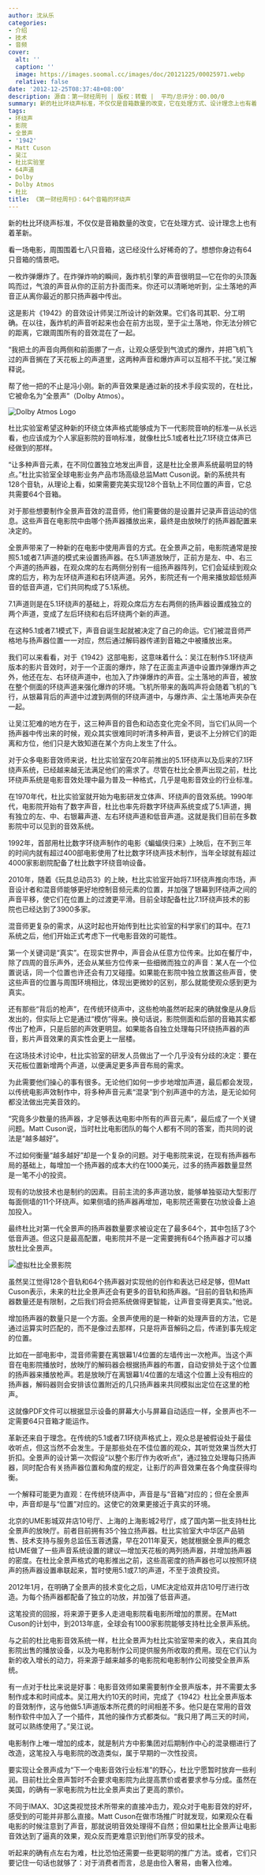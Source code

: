 ```yaml
---
author: 沈从乐
categories:
- 介绍
- 技术
- 音频
cover:
  alt: ''
  caption: ''
  image: https://images.soomal.cc/images/doc/20121225/00025971.webp
  relative: false
date: '2012-12-25T08:37:48+08:00'
description: 源自：第一财经周刊 | 版权：转载 |  平均/总评分：00.00/0
summary: 新的杜比环绕声标准，不仅仅是音箱数量的改变，它在处理方式、设计理念上也有着革新。看一场电影，周围围着七八只音箱，这已经没什么好稀奇的了。想想你身边有64只音箱的情景吧。一枚炸弹爆炸了。在炸弹炸响的瞬间，轰炸机引擎的声音很明显―它在你的头顶轰鸣而过……
tags:
- 环绕声
- 影院
- 全景声
- '1942'
- Matt Cuson
- 吴江
- 杜比实验室
- 64声道
- Dolby
- Dolby Atmos
- 杜比
title: 《第一财经周刊》：64个音箱的环绕声
---
```


新的杜比环绕声标准，不仅仅是音箱数量的改变，它在处理方式、设计理念上也有着革新。

看一场电影，周围围着七八只音箱，这已经没什么好稀奇的了。想想你身边有64只音箱的情景吧。

一枚炸弹爆炸了。在炸弹炸响的瞬间，轰炸机引擎的声音很明显―它在你的头顶轰鸣而过，气浪的声音从你的正前方扑面而来。你还可以清晰地听到，尘土落地的声音正从离你最近的那只扬声器中传出。

这是影片《1942》的音效设计师吴江所设计的新效果。它们各司其职、分工明确。在以往，轰炸机的声音听起来也会在前方出现，至于尘土落地，你无法分辨它的距离，它跟周围所有的音效混在了一起。

“我把土的声音向两侧和前面挪了一点，让观众感受到气浪式的爆炸，并把飞机飞过的声音搁在了天花板上的声道里，这两种声音和爆炸声可以互相不干扰。”吴江解释说。

帮了他一把的不止是冯小刚。新的声音效果是通过新的技术手段实现的，在杜比，它被命名为“全景声”（Dolby Atmos）。

![Dolby Atmos Logo](https://images.soomal.cc/images/doc/20121225/00025971.webp)





杜比实验室希望这种新的环绕立体声格式能够成为下一代影院音响的标准―从长远看，也应该成为个人家庭影院的音响标准，就像杜比5.1或者杜比7.1环绕立体声已经做到的那样。

“让多种声音元素，在不同位置独立地发出声音，这是杜比全景声系统最明显的特点。”杜比实验室全球电影业务产品市场高级总监Matt Cuson说。新的系统共有128个音轨，从理论上看，如果需要完美实现128个音轨上不同位置的声音，它总共需要64个音箱。

对于那些想要制作全景声音效的混音师，他们需要做的是设置并记录声音运动的信息。这些声音在电影院中由哪个扬声器播放出来，最终是由放映厅的扬声器配置来决定的。

全景声带来了一种新的在电影中使用声音的方式。在全景声之前，电影院通常是按照5.1或者7.1声道的模式来设置扬声器。在5.1声道放映厅，正前方是左、中、右三个声道的扬声器，在观众席的左右两侧分别有一组扬声器阵列，它们会延续到观众席的后方，称为左环绕声道和右环绕声道。另外，影院还有一个用来播放超低频声音的低音声道，它们共同构成了5.1系统。

7.1声道则是在5.1环绕声的基础上，将观众席后方左右两侧的扬声器设置成独立的两个声道，变成了左后环绕和右后环绕两个新的声道。

在这种5.1或者7.1模式下，声音自诞生起就被决定了自己的命运。它们被混音师严格地与扬声器位置一一对应，然后通过解码器传递到音箱之中被播放出来。

我们可以来看看，对于《1942》这部电影，这意味着什么：吴江在制作5.1环绕声版本的影片音效时，对于一个正面的爆炸，除了在正面主声道中设置炸弹爆炸声之外，他还在左、右环绕声道中，也加入了炸弹爆炸的声音。尘土落地的声音，被放在整个侧面的环绕声道来强化爆炸的环境。飞机所带来的轰鸣声将会随着飞机的飞行，从银幕背后的声道中过渡到两侧的环绕声道中，与爆炸声、尘土落地声夹杂在一起。

让吴江犯难的地方在于，这三种声音的音色和动态变化完全不同，当它们从同一个扬声器中传出来的时候，观众其实很难同时听清多种声音，更谈不上分辨它们的距离和方位，他们只是大致知道在某个方向上发生了什么。

对于众多电影音效师来说，杜比实验室在20年前推出的5.1环绕声以及后来的7.1环绕声系统，已经越来越无法满足他们的需求了。尽管在杜比全景声出现之前，杜比环绕声系统是电影音效处理中最为普及一种格式，几乎是电影音效业的行业标准。

在1970年代，杜比实验室就开始为电影研发立体声、环绕声的音效系统。1990年代，电影院开始有了数字声音，杜比也率先将数字环绕声系统变成了5.1声道，拥有独立的左、中、右银幕声道、左右环绕声道和低音声道。这就是我们目前在多数影院中可以见到的音效系统。

1992年，首部用杜比数字环绕声制作的电影《蝙蝠侠归来》上映后，在不到三年的时间内就有超过400部电影使用了杜比数字环绕声技术制作，当年全球就有超过4000家影剧院配备了杜比数字环绕音响设备。

2010年，随着《玩具总动员3》的上映，杜比实验室开始将7.1环绕声推向市场，声音设计者和混音师能够更好地控制音频元素的位置，并加强了银幕到环绕声之间的声音平移，使它们在位置上的过渡更平滑。目前全球配备杜比7.1环绕声技术的影院也已经达到了3900多家。

混音师更复杂的需求，从这时起也开始传到杜比实验室的科学家们的耳中。在7.1系统之后，他们开始正式考虑下一代电影音效的可能性。

第一个关键词是“真实”。在现实世界中，声音会从任意方位传来。比如在餐厅中，除了四周的音乐声外，还会从某些方位传来一些细微而独立的声音：某人在一个位置说话，同一个位置也许还会有刀叉碰撞。如果能在影院中独立放置这些声音，使这些声音的位置与周围环境相比，体现出更微妙的区别，那么就能使观众感到更为真实。

还有那些“背后的枪声”，在传统环绕声中，这些枪响虽然听起来的确就像是从身后发出的，但实际上它是通过“模仿”得来。换句话说，影院侧面和后部的音箱其实都传出了枪声，只是后部的声效更明显。如果能各自独立处理每只环绕扬声器的声音，影片声音效果的真实性会更上一层楼。

在这场技术讨论中，杜比实验室的研发人员做出了一个几乎没有分歧的决定：要在天花板位置新增两个声道，以便满足更多声音布局的需求。

为此需要他们操心的事有很多。无论他们如何一步步地增加声道，最后都会发现，以传统电影声效制作中，将多种声音元素“混录”到个别声道中的方法，是无论如何都没法做出完美音效的。

“究竟多少数量的扬声器，才足够表达电影中所有的声音元素”，最后成了一个关键问题。Matt Cuson说，当时杜比电影团队的每个人都有不同的答案，而共同的说法是“越多越好”。

不过如何衡量“越多越好”却是一个复杂的问题。对于电影院来说，在现有扬声器布局的基础上，每增加一个扬声器的成本大约在1000美元，过多的扬声器数量显然是一笔不小的投资。

现有的功放技术也是制约的因素。目前主流的多声道功放，能够单独驱动大型影厅每面侧墙的11个环绕声。如果侧墙的扬声器再增加，电影院还需要在功放设备上追加投入。

最终杜比对第一代全景声的扬声器数量要求被设定在了最多64个，其中包括了3个低音声道。但这只是最高配置，电影院并不是一定需要拥有64个扬声器才可以播放杜比全景声。

![虚拟杜比全景影院](https://images.soomal.cc/images/doc/20121225/00025972.webp)





虽然吴江觉得128个音轨和64个扬声器对实现他的创作和表达已经足够，但Matt Cuson表示，未来的杜比全景声还会有更多的音轨和扬声器。“目前的音轨和扬声器数量还是有限制，之后我们将会把系统做得更智能，让声音变得更真实。”他说。

增加扬声器的数量只是一个方面。全景声使用的是一种新的处理声音的方法，它是通过运算实时匹配的，而不是像过去那样，只是将声音解码之后，传递到事先规定的位置。

比如在一部电影中，混音师需要在离银幕1/4位置的左墙传出一次枪声。当这个声音在电影院播放时，放映厅的解码器会根据扬声器的布置，自动安排处于这个位置的扬声器来播放枪声。若是放映厅在离银幕1/4位置的左墙这个位置上没有相应的扬声器，解码器则会安排该位置附近的几只扬声器来共同模拟出定位在这里的枪声。

这就像PDF文件可以根据显示设备的屏幕大小与屏幕自动适应一样，全景声也不一定需要64只音箱才能运作。

革新还来自于理念。在传统的5.1或者7.1环绕声格式上，观众总是被假设处于最佳收听点，但这当然不会发生。于是那些处在不佳位置的观众，其听觉效果当然大打折扣。全景声的设计第一次假设“以整个影厅作为收听点”，通过独立处理每只扬声器，同时配合有关扬声器位置和角度的规定，让影厅的声音效果在各个角度获得均衡。

一个解释可能更为直观：在传统环绕声中，声音是与“音箱”对应的；但在全景声中，声音却是与“位置”对应的。这使它的效果更接近于真实的环境。

北京的UME影城双井店10号厅、上海的上海影城2号厅，成了国内第一批支持杜比全景声的放映厅。前者目前拥有35个独立扬声器。杜比实验室大中华区产品销售、技术支持与服务总监伍玉蓉透露，早在2011年夏天，她就根据全景声的概念给UME做了一些声音系统设置的建议―增加天花板的两列扬声器，并增加扬声器的密度。在杜比全景声格式的电影推出之前，这些高密度的扬声器也可以按照环绕声的扬声器设置串联起来，暂时使用5.1或7.1的声道，不至于浪费投资。

2012年1月，在明确了全景声的技术变化之后，UME决定给双井店10号厅进行改造。为每个扬声器都配备了独立的功放，并加强了低音声道。

这笔投资的回报，将来源于更多人走进电影院看电影所增加的票房。在Matt Cuson的计划中，到2013年底，全球会有1000家影院能够支持杜比全景声系统。

与之前的杜比电影音效系统一样，杜比全景声为杜比实验室带来的收入，来自其向影院出售的播放设备，以及为电影制作公司提供服务所收取的费用。现在它们认为新的收入增长的动力，将来源于越来越多的电影院和电影制作公司接受全景声系统。

有一点对于杜比来说是好事：电影音效师如果需要制作全景声版本，并不需要太多制作成本和时间成本。吴江用大约10天的时间，完成了《1942》杜比全景声版本的音效制作，这与他做5.1声道版本所花费的时间相差不多。他只是在常用的音效制作软件中加入了一个插件，其他的操作方式都类似。“我只用了两三天的时间，就可以熟练使用了。”吴江说。

电影制作上唯一增加的成本，就是制片方中影集团对后期制作中心的混录棚进行了改造，这笔投入与电影院的改造类似，属于早期的一次性投资。

要实现让全景声成为“下一个电影音效行业标准”的野心，杜比宁愿暂时放弃一些利润。目前杜比全景声暂时不会要求电影院为此提高票价或者要求参与分成。虽然在美国，的确有一家电影院为杜比全景声卖出了更高的票价。

不同于IMAX、3D这类视觉技术所带来的直接冲击力，观众对于电影音效的好坏，感受到的可能并非那么直接。Matt Cuson在做市场推广时就发现，如果观众在看电影的时候注意到了声音，那就说明音效处理得不自然；但如果杜比全景声让电影音效达到了逼真的效果，观众反而更难意识到他们所享受的技术。

听起来的确有点左右为难，杜比恐怕还需要一些更聪明的推广方法。或者，它们只要记住一句话也就够了：对于消费者而言，总是由俭入奢易，由奢入俭难。